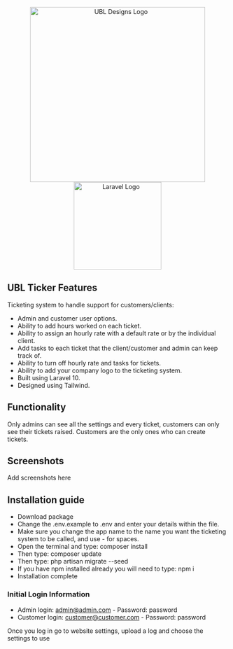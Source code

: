 <p align="center">
    <a href="https://www.derbyweb.dev/" target="_blank"><img src="https://www.derby-web-design-agency.co.uk/Resources/Theme/Frontend/images/logo.png" width="400" alt="UBL Designs Logo"></a>
    <br>
    <a href="https://laravel.com" target="_blank"><img src="https://raw.githubusercontent.com/laravel/art/master/logo-lockup/5%20SVG/2%20CMYK/1%20Full%20Color/laravel-logolockup-cmyk-red.svg" width="200" alt="Laravel Logo"></a>
</p>


## UBL Ticker Features

Ticketing system to handle support for customers/clients:

- Admin and customer user options.
- Ability to add hours worked on each ticket.
- Ability to assign an hourly rate with a default rate or by the individual client.
- Add tasks to each ticket that the client/customer and admin can keep track of.
- Ability to turn off hourly rate and tasks for tickets.
- Ability to add your company logo to the ticketing system.
- Built using Laravel 10.
- Designed using Tailwind.

## Functionality 

Only admins can see all the settings and every ticket, customers can only see their tickets raised. 
Customers are the only ones who can create tickets.


## Screenshots

Add screenshots here


## Installation guide

- Download package
- Change the .env.example to .env and enter your details within the file.
- Make sure you change the app name to the name you want the ticketing system to be called, and use - for spaces.
- Open the terminal and type: composer install
- Then type: composer update
- Then type: php artisan migrate --seed
- If you have npm installed already you will need to type: npm i
- Installation complete


### Initial Login Information

- Admin login: admin@admin.com - Password: password
- Customer login: customer@customer.com - Password: password

Once you log in go to website settings, upload a log and choose the settings to use
